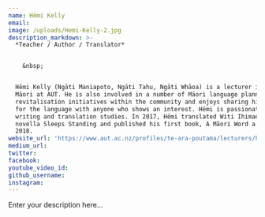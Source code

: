 ```yaml
---
name: Hēmi Kelly
email:
image: /uploads/Hemi-Kelly-2.jpg
description_markdown: >-
  *Teacher / Author / Translator*


    &nbsp;


  Hēmi Kelly (Ngāti Maniapoto, Ngāti Tahu, Ngāti Whāoa) is a lecturer in te reo
  Māori at AUT. He is also involved in a number of Māori language planning and
  revitalisation initiatives within the community and enjoys sharing his love
  for the language with anyone who shows an interest. Hēmi is passionate about
  writing and translation studies. In 2017, Hēmi translated Witi Ihimaera’s
  novella Sleeps Standing and published his first book, A Māori Word a Day, in
  2018.
website_url: 'https://www.aut.ac.nz/profiles/te-ara-poutama/lecturers/hmi-kelly'
medium_url:
twitter:
facebook:
youtube_video_id:
github_username:
instagram:
---
```


Enter your description here...
